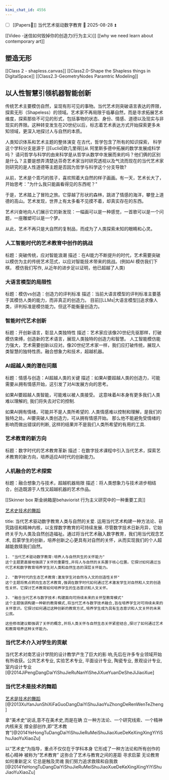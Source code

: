 ```yaml
---
kimi_chat_id: 4556
---
```

- [ ] [[Papers📄]] 当代艺术驱动数字教育 📅 2025-08-28 ⏫ 

[[Video -迷信如何毁掉你的创造力(行为主义)]]
[[why we need learn about contemporary art]]
## 塑造无形

[[Class 2 - shapless.canvas]]
[[Class2.0-Shape the Shapless things in DigitalSpace]]
[[Class2.3-GeometryNodes Paramtric Modeling]]

##  以人性智慧引领机器智能创新

传统艺术主要模仿自然，呈现有形可见的事物。当代艺术则突破语言表达的界限，探索无形（Shapeless）的领域。艺术家不再局限于临摹自然，而是寻求拓展艺术维度，探索那些不可见的形式，包括事物的状态、身份、情感、道德以及现实与非现实的界限。这种转变发生在20世纪以后，标志着艺术表达方式开始探索更多未知领域，更深入地探讨人与自然的本质。




人类知识体系和艺术主题的整体演变
在古代，哲学包含了所有的知识探索，
科学这个学科分支是源于 [[Euclid|欧几里得]]从 阿里斯多德中拓展的数学发展成科学吗？
请问哲学与科学的由来科学是从哲学从数学中发展而来的吗？他们俩的区别是什么？主要是想弄清楚达芬奇艺术家当时研究透视以及气流而现在的当代艺术家则研究的是人性道德等主题是否因为哲学与科学这个分支导致?

从前，艺术是个乖巧的孩子，喜欢照着大自然的样子画画。有一天，艺术长大了，开始思考："为什么我只能画看得见的东西呢？"

于是，艺术踏上了冒险之旅。它穿越了形状的森林，跳进了情感的海洋，攀登上道德的高山。艺术发现，世界上有太多看不见摸不着，却真实存在的东西。

艺术兴奋地向人们展示它的新发现：一幅画可以是一种感觉，一首歌可以是一个问题，一座雕塑可以是一个梦。

从此，艺术不再只是大自然的复制品，而成为了人类探索未知的眼睛和心灵。

### 人工智能时代的艺术教育中创作的挑战
标题：突破传统，应对智能浪潮
描述：在AI能力不断提升的时代，艺术需要突破以模仿为主的传统艺术范式，以应对智能技术带来的挑战。(例如AI 模仿我们下棋， 模仿我们写作, 从近年的进步足以证明，他已超越了人类)

### 大语言模型的局限性
标题：模仿vs创造：创造力的评判标准
描述：当前大语言模型的评判标准主要基于其模仿人类的能力，而非真正的创造力。
目前[[LLMs|大语言模型]]追求像人类，评判标准是模仿能力。但这不能衡量创造力。

### 智能时代艺术创新
标题：开创新语言，彰显人类独特性
描述：艺术家应该像20世纪先驱那样，打破模仿束缚，创造新的艺术语言，展现人类独特的创造力和智慧。
人工智能模仿能力强大，艺术需要创新以应对。像20世纪艺术家一样，我们应打破传统，展现人类智慧的独特性质。融合想象力和技术，超越机器。


### AI超越人类的潜在问题
标题：情感与创造：AI超越人类的关键
描述：如果AI要超越人类的创造力，可能需要从拥有情感开始，这引发了对AI发展方向的思考。

如果AI要超越人类智能，可能难以被人类接受。 这意味着AI本身有更多我们人类难以理解的, 我们将失去对它的控制.

如果AI拥有情绪，可能并不是人类所希望的.
人类情感难以控制和理解，是我们的独特之处。AI要突破人类创造力，可从拥有情感开始。 那么他不能避免受情绪的影响而做出错误的判断, 这样的结果并不是我们人类所希望的有用的工具.

### 艺术教育的新方向
标题：数字时代的艺术教育革新
描述：在数字技术课程中引入当代艺术，探索艺术教育的新方向，培养适应AI时代的创新能力。
### 人机融合的艺术探索
标题：融合想象力与技术，超越机器局限
描述：将人类想象力与技术进步相结合，创造既源于人性又超越机器的艺术作品。


[[Skinner box 斯金纳箱是behaviorist 行为主义研究中的一种重要工具]]

[艺术史技术的舞蹈](zotero://note/u/NR84PUAK/?section=%E7%AC%AC%E4%B8%89%E7%AB%A0%EF%BC%9A%E8%89%BA%E6%9C%AF%E4%B8%8E%E7%A7%91%E5%AD%A6%E7%9A%84%E8%88%9E%E8%B9%88)

title: 当代艺术驱动数字教育人类与自然的关爱.
运用当代艺术构建一种方法论、研究路径和精神内核，以支撑数字教育的可持续发展.  尽管数字技术日新月异，它始终关乎为人类及自然创造福祉。通过将当代艺术融入数字教育，我们用当代观念艺术, 启蒙学生的创新，培养创新之心更具有对自然的关怀，从而实现我们的个人超越能救赎我们自然。



```
1. "当代艺术驱动数字教育:培养人与自然共生的关怀能力"
这个主题更直接地强调了关怀的重要性,并将人与自然的关系置于核心位置。它探讨如何通过当代艺术和数字教育培养学生对人类和自然生态的深层关怀能力。

2. "数字时代的生态艺术教育:激发学生对自然与人文的创造性关怀"
这个主题将焦点转向生态艺术教育,强调在数字时代如何通过艺术激发学生对自然和人文的创造性关怀。它探讨艺术教育如何培养学生的生态意识和人文关怀。

3. "融合当代艺术与数字技术:构建面向可持续未来的关怀型教育模式"
这个主题强调构建一种新的教育模式,将当代艺术与数字技术融合,旨在培养学生对可持续未来的关怀意识。它探讨如何通过这种创新的教育方式,培养学生成为具有生态意识和人文关怀的未来公民。

这些修改建议都强调了关怀的概念,并将人类关怀与自然生态关怀紧密结合,探讨了如何通过艺术和教育培养这种关怀能力。
```

### 当代艺术介入对学生的贡献
当代艺术对南艺设计学院的设计教学产生了巨大的影 响,先后在许多专业领域开始有所收获。公共艺术专业, 实验艺术专业, 平面设计专业, 陶瓷专业, 景观设计专业, 室内设计专业[@2014JiPengDangDaiYiShuJieRuNanYiSheJiXueYuanDeSheJiJiaoXue]
### 当代艺术是技术的舞蹈
[ 艺术是技术的舞蹈](zotero://note/u/NR84PUAK/?section=%E7%AC%AC%E4%B8%89%E7%AB%A0%EF%BC%9A%E8%89%BA%E6%9C%AF%E4%B8%8E%E7%A7%91%E5%AD%A6%E7%9A%84%E8%88%9E%E8%B9%88) [@2013XuYanJunShiXiFaGuoDangDaiYiShuJiaoYuZhongDeRenWenTeZheng]


拿“美术史”说话,意不在美术史,而是在确 立一种方法论、一个研究线索、一个精神内核来支 撑全部创作,即“艺术教育”[@2014YeHongTuDangDaiYiShuJieRuMeiShuJiaoXueDeKeXingXingYiYiShuJiaoYuXiaoZu]

以“艺术史”为指导，重点不仅仅在于学科本身 它形成了一种方法论和所有创作的核心精神 被称为“艺术教育” 这弥合了艺术与教育之间的差距 寻求启蒙 无论教育如何重新定义 它总是触及灵魂 我们努力追求救赎和自我救[@2014YeHongTuDangDaiYiShuJieRuMeiShuJiaoXueDeKeXingXingYiYiShuJiaoYuXiaoZu]



